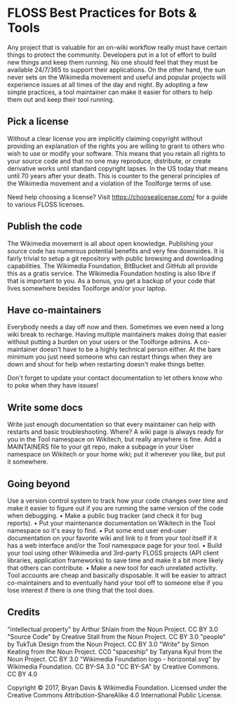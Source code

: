FLOSS Best Practices for Bots & Tools
=====================================

Any project that is valuable for an on-wiki workflow really must have certain things to protect the community. Developers put in a lot of effort to build new things and keep them running. No one should feel that they must be available 24/7/365 to support their applications. On the other hand, the sun never sets on the Wikimedia movement and useful and popular projects will experience issues at all times of the day and night. By adopting a few simple practices, a tool maintainer can make it easier for others to help them out and keep their tool running.


Pick a license
--------------
Without a clear license you are implicitly claiming copyright without providing an explanation of the rights you are willing to grant to others who wish to use or modify your software. This means that you retain all rights to your source code and that no one may reproduce, distribute, or create derivative works until standard copyright lapses. In the US today that means until 70 years after your death. This is counter to the general principles of the Wikimedia movement and a violation of the Toolforge terms of use.

Need help choosing a license? Visit https://choosealicense.com/ for a guide to various FLOSS licenses.


Publish the code
----------------
The Wikimedia movement is all about open knowledge. Publishing your source code has numerous potential benefits and very few downsides. It is fairly trivial to setup a git repository with public browsing and downloading capabilities. The Wikimedia Foundation, BitBucket and GitHub all provide this as a gratis service. The Wikimedia Foundation hosting is also libre if that is important to you. As a bonus, you get a backup of your code that lives somewhere besides Toolforge and/or your laptop.


Have co-maintainers
-------------------
Everybody needs a day off now and then. Sometimes we even need a long wiki break to recharge. Having multiple maintainers makes doing that easier without putting a burden on your users or the Toolforge admins. A co-maintainer doesn't have to be a highly technical person either. At the bare minimum you just need someone who can restart things when they are down and shout for help when restarting doesn't make things better.

Don't forget to update your contact documentation to let others know who to poke when they have issues!


Write some docs
---------------
Write just enough documentation so that every maintainer can help with restarts and basic troubleshooting. Where? A wiki page is always ready for you in the Tool namespace on Wikitech, but really anywhere is fine. Add a MAINTAINERS file to your git repo, make a subpage in your User namespace on Wikitech or your home wiki; put it wherever you like, but put it somewhere.


Going beyond
------------
Use a version control system to track how your code changes over time and make it easier to figure out if you are running the same version of the code when debugging. • Make a public bug tracker (and check it for bug reports). • Put your maintenance documentation on Wikitech in the Tool namespace so it's easy to find. • Put some end user end-user documentation on your favorite wiki and link to it from your tool itself if it has a web interface and/or the Tool namespace page for your tool. • Build your tool using other Wikimedia and 3rd-party FLOSS projects (API client libraries, application frameworks) to save time and make it a bit more likely that others can contribute. • Make a new tool for each unrelated activity. Tool accounts are cheap and basically disposable. It will be easier to attract co-maintainers and to eventually hand your tool off to someone else if you lose interest if there is one thing that the tool does.


Credits
-------
"intellectual property" by Arthur Shlain from the Noun Project. CC BY 3.0
"Source Code" by Creative Stall from the Noun Project. CC BY 3.0
"people" by TukTuk Design from the Noun Project. CC BY 3.0
"Write" by Simon Keating from the Noun Project. CC0
"spaceship" by Tatyana Kyul from the Noun Project. CC BY 3.0
"Wikimedia Foundation logo - horizontal.svg" by Wikimedia Foundation. CC BY-SA
3.0
"CC BY-SA" by Creative Commons. CC BY 4.0

Copyright © 2017, Bryan Davis & Wikimedia Foundation. Licensed under the
Creative Commons Attribution-ShareAlike 4.0 International Public License.
